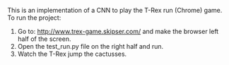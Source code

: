 This is an implementation of a CNN to play the T-Rex run (Chrome) game.
To run the project:
1) Go to: http://www.trex-game.skipser.com/ and make the browser left half of the screen.
2) Open the test_run.py file on the right half and run.
3) Watch the T-Rex jump the cactusses.
